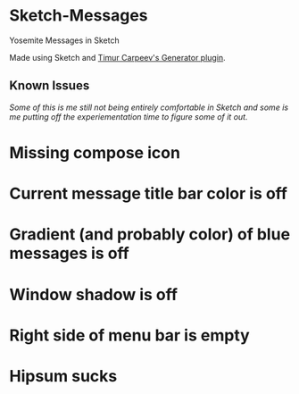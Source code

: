 Sketch-Messages
===============

Yosemite Messages in Sketch

Made using Sketch and [Timur Carpeev's Generator plugin](https://github.com/timuric/Content-generator-sketch-plugin).

Known Issues
------------

*Some of this is me still not being entirely comfortable in Sketch and some is me putting off the experiementation time to figure some of it out.*

# Missing compose icon
# Current message title bar color is off
# Gradient (and probably color) of blue messages is off
# Window shadow is off
# Right side of menu bar is empty
# Hipsum sucks
